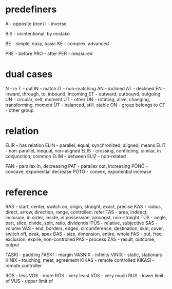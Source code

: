 # predefiners 
A - opposite (non)
I - inverse

BIS - unintentional, by mistake

BE - simple, easy, basic
KE - complex, advanced

PRE - before
PRO - after 
PER - measured

# dual cases
N - in
T - out
IN - match
IT - non-matching
AN - inclined
AT - declined
EN - inward, through, to, inbound, incoming
ET - outward, outbound, outgoing
UN - circular, self, moment
UT - other
ÜN - rotating, alive, changing, transforming, moment
ÜT - balanced, still, stable
ON - group belongs to
OT - other group

# relation
ELIR - has relation
ELIN - parallel, equal, synchronized, aligned, means
ELIT - non-parallel, inequal, non-aligned
ELIS - crossing, conflicting, similar, in conjunction, common
ELIM - between
ELIZ - non-related

PAN - parallax in, decreasing 
PAT - parallax out, increasing
PÖNÖ - concave, exponential decrease
PÖTÖ - convex, exponential increase

# reference
RAS - start, center, switch on, origin, straight, exact, precise
KAS - radius, direct, arrow, direction, range, controlled, refer
TAS - area, indirect, inclusion, in order, inside, in possession, amongst, non-straight
TÜS - angle, part, slice, divide, split, ratio, dividends
ITÜS - relative, subjective
SAS - volume
VAS - end, borders, edges, circumference, destination, skin, cover, switch off, peak, apex
DAS - size, dimension, entire, whole
FAS - out, free, exclusion, expire, non-controlled
PAS - process
ZAS - result, outcome, output


TASKI - padding
FASKI - margin 
VASNIX - infinity
VINIX - static, stationary
KINIX - touching, meet, agreement
KIKAS - remote controlled
KIKASI - remote controller

ROS - less
VOS - more
RÖS - very least
VÖS - very much
RUS - lower limit of 
VUS - upper limit of
